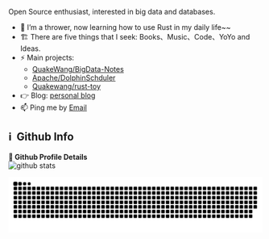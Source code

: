 <!-- <img align="right" src="https://github-readme-stats.vercel.app/api?username=QuakeWang&&show_icons=true&icon_color=ad0d52&text_color=24292e&bg_color=ffffff&hide_title=true%22" /> -->

Open Source enthusiast, interested in big data and databases.

- 🌱 I’m a thrower, now learning how to use Rust in my daily life~~
- 🏗 There are five things that I seek: Books、Music、Code、YoYo and Ideas.
- ⚡ Main projects: 
  - [QuakeWang/BigData-Notes](https://github.com/QuakeWang/BigData-Notes)
  - [Apache/DolphinSchduler](https://github.com/apache/dolphinscheduler)
  - [Quakewang/rust-toy](https://github.com/QuakeWang/rust-toy)
- 👉 Blog: [personal blog](https://quakewang.github.io/)
- 📫 Ping me by [Email](mailto:wangfuzheng0814@foxmail.com) 

<h2>ℹ️ &nbsp;Github Info</h2>

<summary><b>🔎 Github Profile Details</b></summary>
<!-- <p align="center"><img height="180em" src="https://github-profile-summary-cards.vercel.app/api/cards/profile-details?username=QuakeWang&theme=vue" alt="TopCodeBeast" align = "center"/></p>

<p align="left"><img height="180em" src="https://github-readme-stats.vercel.app/api/top-langs/?username=QuakeWang&layout=compact&langs_count=10&hide=css" alt="TopLanguage" align = "left"/></p>
<p align="right"><img height="180em" src="https://github-profile-summary-cards.vercel.app/api/cards/productive-time?username=QuakeWang&theme=vue&utcOffset=8" alt="TopCommit" align = "right"/></p>
 -->

<picture decoding="async" loading="lazy">
  <source media="(prefers-color-scheme: light)" srcset="https://pixel-profile.vercel.app/api/github-stats?username=QuakeWang&screen_effect=false&background=linear-gradient(to%20bottom%20right%2C%20%2374dcc4%2C%20%234597e9)">
  <source media="(prefers-color-scheme: dark)" srcset="https://pixel-profile.vercel.app/api/github-stats?username=QuakeWang&screen_effect=true&background=linear-gradient(to%20bottom%20right%2C%20%235580eb%2C%20%232aeeff)">
  <img alt="github stats" src="https://pixel-profile.vercel.app/api/github-stats?username=QuakeWang&screen_effect=false&background=linear-gradient(to%20bottom%20right%2C%20%2374dcc4%2C%20%234597e9)">
</picture>
 
![github contribution grid snake animation](https://raw.githubusercontent.com/QuakeWang/QuakeWang/output/github-contribution-grid-snake.svg)

